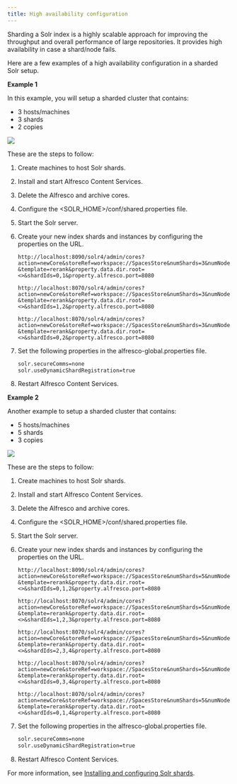 ```yaml
---
title: High availability configuration
---
```

Sharding a Solr index is a highly scalable approach for improving the throughput and overall performance of large repositories. It provides high availability in case a shard/node fails.

Here are a few examples of a high availability configuration in a sharded Solr setup.

**Example 1**

In this example, you will setup a sharded cluster that contains:

* 3 hosts/machines
* 3 shards
* 2 copies

![](../images/shard-ha1.png)

These are the steps to follow:

1. Create machines to host Solr shards.
2. Install and start Alfresco Content Services.
3. Delete the Alfresco and archive cores.
4. Configure the <SOLR\_HOME\>/conf/shared.properties file.
5. Start the Solr server.
6. Create your new index shards and instances by configuring the properties on the URL.

    ```http
    http://localhost:8090/solr4/admin/cores?action=newCore&storeRef=workspace://SpacesStore&numShards=3&numNodes=3&nodeInstance=1
    &template=rerank&property.data.dir.root=<>&shardIds=0,1&property.alfresco.port=8080
    ```

    ```http
    http://localhost:8070/solr4/admin/cores?action=newCore&storeRef=workspace://SpacesStore&numShards=3&numNodes=3&nodeInstance=2
    &template=rerank&property.data.dir.root=<>&shardIds=1,2&property.alfresco.port=8080
    ```

    ```http
    http://localhost:8070/solr4/admin/cores?action=newCore&storeRef=workspace://SpacesStore&numShards=3&numNodes=3&nodeInstance=3
    &template=rerank&property.data.dir.root=<>&shardIds=0,2&property.alfresco.port=8080
    ```

7.  Set the following properties in the alfresco-global.properties file.

    ```bash
    solr.secureComms=none
    solr.useDynamicShardRegistration=true 
    ```

8.  Restart Alfresco Content Services.

**Example 2**

Another example to setup a sharded cluster that contains:

* 5 hosts/machines
* 5 shards
* 3 copies

![](../images/shard-ha2.png)

These are the steps to follow:

1. Create machines to host Solr shards.
2. Install and start Alfresco Content Services.
3. Delete the Alfresco and archive cores.
4. Configure the <SOLR\_HOME\>/conf/shared.properties file.
5. Start the Solr server.
6. Create your new index shards and instances by configuring the properties on the URL.

    ```http
    http://localhost:8090/solr4/admin/cores?action=newCore&storeRef=workspace://SpacesStore&numShards=5&numNodes=5&nodeInstance=1
    &template=rerank&property.data.dir.root=<>&shardIds=0,1,2&property.alfresco.port=8080
    ```

    ```http
    http://localhost:8070/solr4/admin/cores?action=newCore&storeRef=workspace://SpacesStore&numShards=5&numNodes=5&nodeInstance=2
    &template=rerank&property.data.dir.root=<>&shardIds=1,2,3&property.alfresco.port=8080
    ```

    ```http
    http://localhost:8070/solr4/admin/cores?action=newCore&storeRef=workspace://SpacesStore&numShards=5&numNodes=5&nodeInstance=3
    &template=rerank&property.data.dir.root=<>&shardIds=2,3,4&property.alfresco.port=8080
    ```

    ```http
    http://localhost:8070/solr4/admin/cores?action=newCore&storeRef=workspace://SpacesStore&numShards=5&numNodes=5&nodeInstance=4
    &template=rerank&property.data.dir.root=<>&shardIds=0,3,4&property.alfresco.port=8080
    ```

    ```http
    http://localhost:8070/solr4/admin/cores?action=newCore&storeRef=workspace://SpacesStore&numShards=5&numNodes=5&nodeInstance=5
    &template=rerank&property.data.dir.root=<>&shardIds=0,1,4&property.alfresco.port=8080
    ```

7. Set the following properties in the alfresco-global.properties file.

    ```bash
    solr.secureComms=none
    solr.useDynamicShardRegistration=true 
    ```

8. Restart Alfresco Content Services.

For more information, see [Installing and configuring Solr shards](../tasks/install-solr-shards.md).
